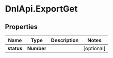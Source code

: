 # DnlApi.ExportGet

## Properties
Name | Type | Description | Notes
------------ | ------------- | ------------- | -------------
**status** | **Number** |  | [optional] 


